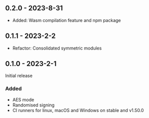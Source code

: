 ## 0.2.0 - 2023-8-31

* Added: Wasm compilation feature and npm package

## 0.1.1 - 2023-2-2

* Refactor: Consolidated symmetric modules

## 0.1.0 - 2023-2-1

Initial release

### Added
- AES mode
- Randomised signing
- CI runners for linux, macOS and Windows on stable and v1.50.0 
